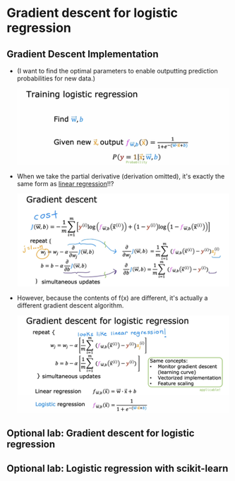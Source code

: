 # Gradient descent for logistic regression

## Gradient Descent Implementation

- (I want to find the optimal parameters to enable outputting prediction probabilities for new data.)

  ![alt text](resources/notes/01.png)

- When we take the partial derivative (derivation omitted), it's exactly the same form as <a href='https://github.com/shisotem/stanford-andrew-ng-ml-dl/tree/main/s1_machine_learning_specialization/c1_supervised_machine_learning_regression_and_classification/w2_regression_with_multiple_input_variables/01_multiple_linear_regression#gradient-descent-for-multiple-linear-regression'>linear regression</a>!!?

  ![alt text](resources/notes/02.png)

- However, because the contents of f(x) are different, it's actually a different gradient descent algorithm.

  ![alt text](resources/notes/03.png)

## Optional lab: Gradient descent for logistic regression

## Optional lab: Logistic regression with scikit-learn
